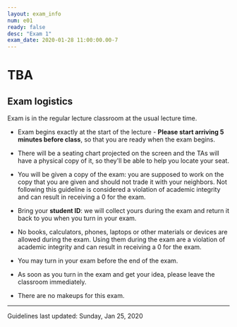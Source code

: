 ```yaml
---
layout: exam_info
num: e01
ready: false
desc: "Exam 1"
exam_date: 2020-01-28 11:00:00.00-7
---
```


# TBA

 ## Exam logistics

Exam is in the regular lecture classroom at the usual lecture time.
* Exam begins exactly at the start of the lecture - **Please start arriving 5 minutes before class**, so that you are ready when the exam begins. 

* There will be a seating chart projected on the screen and the TAs will have a physical copy of it, so they'll be able to help you locate your seat.

* You will be given a copy of the exam: you are supposed to work on the copy that you are given and should not trade it with your neighbors. Not following this guideline is considered a violation of academic integrity and can result in receiving a 0 for the exam.

* Bring your **student ID**: we will collect yours during the exam and return it back to you when you turn in your exam.

*    No books, calculators, phones, laptops or other materials or devices are allowed during the exam. Using them during the exam are a violation of academic integrity and can result in receiving a 0 for the exam.

* You may turn in your exam before the end of the exam.

* As soon as you turn in the exam and get your idea, please leave the classroom immediately.

*    There are no makeups for this exam.

* * *

Guidelines last updated: Sunday, Jan 25, 2020
